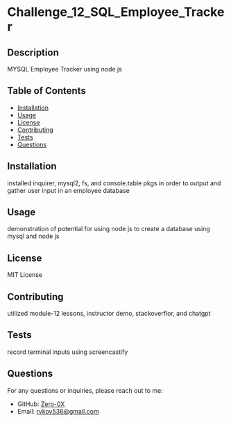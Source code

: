 # Challenge_12_SQL_Employee_Tracker

  ## Description
  MYSQL Employee Tracker using node js
  
  ## Table of Contents
  - [Installation](#installation)
  - [Usage](#usage)
  - [License](#license)
  - [Contributing](#contributing)
  - [Tests](#tests)
  - [Questions](#questions)
  
  ## Installation
  installed inquirer, mysql2, fs, and console.table pkgs in order to output and gather user input in an employee database
  
  ## Usage
  demonstration of potential for using node js to create a database using mysql and node js
  
  ## License
  MIT License
  
  ## Contributing
  utilized module-12 lessons, instructor demo, stackoverflor, and chatgpt
  
  ## Tests
  record terminal inputs using screencastify
  
  ## Questions
  For any questions or inquiries, please reach out to me:
  - GitHub: [Zero-0X](https://github.com/Zero-0X)
  - Email: [rvkov536@gmail.com](mailto:rvkov536@gmail.com)
  
